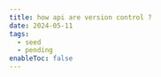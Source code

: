 ```yaml
---
title: how api are version control ?
date: 2024-05-11
tags:
  - seed
  - pending
enableToc: false
---
```

